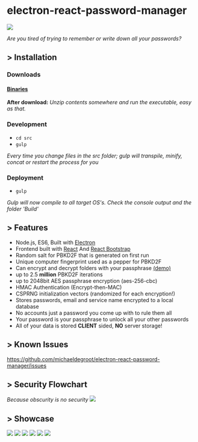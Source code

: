 # electron-react-password-manager

![](https://www.cs.cmu.edu/~cangiuli/img/angry.gif)

*Are you tired of trying to remember or write down all your passwords?*

## > Installation

### Downloads

#### [Binaries](https://github.com/michaeldegroot/electron-react-password-manager/releases)

**After download:**
 *Unzip contents somewhere and run the executable, easy as that.*

### Development

-   `cd src`
-   `gulp`

*Every time you change files in the src folder;*
*gulp will transpile, minify, concat or restart the process for you*

### Deployment

-   `gulp`

*Gulp will now compile to all target OS's. Check the console output*
*and the folder 'Build'*

## > Features

-   Node.js, ES6, Built with [Electron](http://electron.atom.io/)
-   Frontend built with [React](https://facebook.github.io/react/) And [React Bootstrap](https://react-bootstrap.github.io)
-   Random salt for PBKD2F that is generated on first run
-   Unique computer fingerprint used as a pepper for PBKD2F
-   Can encrypt and decrypt folders with your passphrase [(demo)](http://i.imgur.com/K0MBG8V.gifv)
-   up to 2.5 **million** PBKD2F iterations
-   up to 2048bit AES passphrase encryption (aes-256-cbc)
-   HMAC Authentication (Encrypt-then-MAC)
-   CSPRNG initialization vectors (randomized for each encryption!)
-   Stores passwords, email and service name encrypted to a local database
-   No accounts just a password you come up with to rule them all
-   Your password is your passphrase to unlock all your other passwords
-   All of your data is stored **CLIENT** sided, **NO** server storage!

## > Known Issues
https://github.com/michaeldegroot/electron-react-password-manager/issues

## > Security Flowchart

*Because obscurity is no security*
![](https://raw.githubusercontent.com/michaeldegroot/electron-react-password-manager/master/project%20related/flowchart7.jpg)

## > Showcase

![](http://i.imgur.com/2mVoPyr.png)
![](http://i.imgur.com/9IR9LLG.png)
![](http://i.imgur.com/2TJMRMx.png)
![](http://i.imgur.com/m0BNBv4.png)
![](http://i.imgur.com/5cHCXIO.png)
![](http://i.imgur.com/81aZUIA.gifv)
